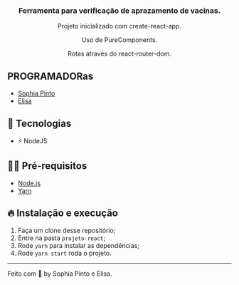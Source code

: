<h3 align="center">
  Ferramenta para verificação de aprazamento de vacinas.
</h3>

<p align="center">Projeto inicializado com create-react-app.</p>
<p align="center">Uso de PureComponents.</p>
<p align="center">Rotas através do react-router-dom.</p>


## PROGRAMADORas

- [Sophia Pinto](https://github.com/sophiapinto)
- [Elisa](https://github.com/sophiapinto)


## 🚀 Tecnologias

- ⚡ NodeJS

## ✋🏻 Pré-requisitos

- [Node.js](https://nodejs.org/en/)
- [Yarn](https://yarnpkg.com/pt-BR/docs/install)

## 🔥 Instalação e execução

1. Faça um clone desse repositório;
2. Entre na pasta `projeto-react`;
3. Rode `yarn` para instalar as dependências;
4. Rode `yarn start` roda o projeto.

<!--
## ⚡️ Como contribuir
- Faça um fork desse repositório;
- Cria uma branch com a sua feature: `git checkout -b minha-feature`;
- Faça commit das suas alterações: `git commit -m 'feat: Minha nova feature'`;
- Faça push para a sua branch: `git push origin minha-feature`.
Depois que o merge da sua pull request for feito, você pode deletar a sua branch.
## 📝 Licença
Esse projeto está sob a licença MIT. Veja o arquivo [LICENSE](LICENSE.md) para mais detalhes.
 -->
---
Feito com 💖 by Sophia Pinto e Elisa.